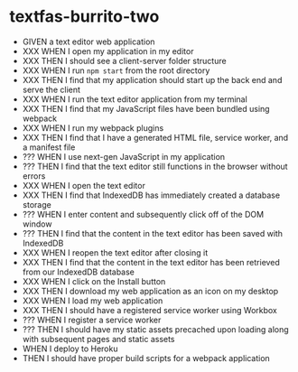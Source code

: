 # textfas-burrito-two

- GIVEN a text editor web application
- XXX WHEN I open my application in my editor
- XXX THEN I should see a client-server folder structure
- XXX WHEN I run `npm start` from the root directory
- XXX THEN I find that my application should start up the back end and serve the client
- XXX WHEN I run the text editor application from my terminal
- XXX THEN I find that my JavaScript files have been bundled using webpack
- XXX WHEN I run my webpack plugins
- XXX THEN I find that I have a generated HTML file, service worker, and a manifest file
- ??? WHEN I use next-gen JavaScript in my application
- ??? THEN I find that the text editor still functions in the browser without errors
- XXX WHEN I open the text editor
- XXX THEN I find that IndexedDB has immediately created a database storage
- ??? WHEN I enter content and subsequently click off of the DOM window
- ??? THEN I find that the content in the text editor has been saved with IndexedDB
- XXX WHEN I reopen the text editor after closing it
- XXX THEN I find that the content in the text editor has been retrieved from our IndexedDB database
- XXX WHEN I click on the Install button
- XXX THEN I download my web application as an icon on my desktop
- XXX WHEN I load my web application
- XXX THEN I should have a registered service worker using Workbox
- ??? WHEN I register a service worker
- ??? THEN I should have my static assets precached upon loading along with subsequent pages and static assets
- WHEN I deploy to Heroku
- THEN I should have proper build scripts for a webpack application